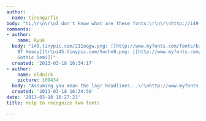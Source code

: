```yaml
---
author:
  name: tirengarfio
body: "hi,\r\n\r\nI don't know what are these fonts:\r\n\r\nhttp://i49.tinypic.com/211oqgw.png\r\nhttp://i45.tinypic.com/5ochn8.png\r\n\r\nThanks\r\n\r\nJavi"
comments:
- author:
    name: Ryuk
  body: "i49.tinypic.com/211oqgw.png: [[http://www.myfonts.com/fonts/bitstream/futura|Futura
    BT Heavy]]\r\ni45.tinypic.com/5ochn8.png: [[http://www.myfonts.com/fonts/adobe/itc-franklin-gothic|Franklin
    Gothic Demi]]"
  created: '2013-03-18 16:34:17'
- author:
    name: oldnick
    picture: 109434
  body: "Assuming you mean the lagr headlines...\r\nhttp://www.myfonts.com/fonts/urw/franklin-gothic/t-demi/"
  created: '2013-03-18 16:34:50'
date: '2013-03-18 16:27:23'
title: Help to recognize two fonts

---
```

